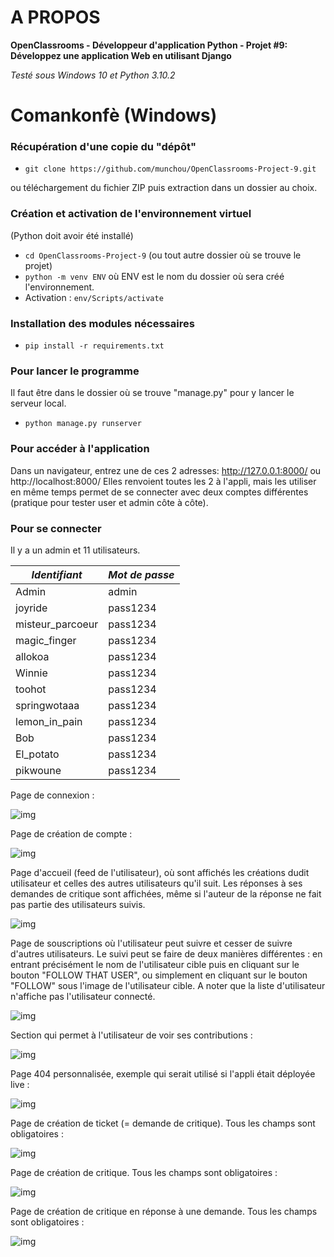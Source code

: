 # A PROPOS

**OpenClassrooms - Développeur d'application Python - Projet #9: Développez une application Web en utilisant Django**

_Testé sous Windows 10 et Python 3.10.2_


# Comankonfè (Windows)
### Récupération d'une copie du "dépôt"

- `git clone https://github.com/munchou/OpenClassrooms-Project-9.git`

ou téléchargement du fichier ZIP puis extraction dans un dossier au choix.

### Création et activation de l'environnement virtuel
(Python doit avoir été installé)
- `cd OpenClassrooms-Project-9` (ou tout autre dossier où se trouve le projet)
- `python -m venv ENV` où ENV est le nom du dossier où sera créé l'environnement.
- Activation : `env/Scripts/activate`
    
### Installation des modules nécessaires

- `pip install -r requirements.txt`

### Pour lancer le programme
Il faut être dans le dossier où se trouve "manage.py" pour y lancer le serveur local.
- `python manage.py runserver`

### Pour accéder à l'application
Dans un navigateur, entrez une de ces 2 adresses:
http://127.0.0.1:8000/ ou http://localhost:8000/
Elles renvoient toutes les 2 à l'appli, mais les utiliser en même temps permet de se connecter avec deux comptes différentes (pratique pour tester user et admin côte à côte).

### Pour se connecter
Il y a un admin et 11 utilisateurs.

| *Identifiant*     | *Mot de passe* |
|-------------------|----------------|
| Admin             |     admin      |
| joyride           |    pass1234    |
| misteur_parcoeur  |    pass1234    |
| magic_finger      |    pass1234    |
| allokoa           |    pass1234    |
| Winnie            |    pass1234    |
| toohot            |    pass1234    |
| springwotaaa      |    pass1234    |
| lemon_in_pain     |    pass1234    |
| Bob               |    pass1234    |
| El_potato         |    pass1234    |
| pikwoune          |    pass1234    |

Page de connexion :

![img](explanations_img/01.png)

Page de création de compte :

![img](explanations_img/02.png)

Page d'accueil (feed de l'utilisateur), où sont affichés les créations dudit utilisateur et celles des autres utilisateurs qu'il suit. Les réponses à ses demandes de critique sont affichées, même si l'auteur de la réponse ne fait pas partie des utilisateurs suivis.

![img](explanations_img/03.png)

Page de souscriptions où l'utilisateur peut suivre et cesser de suivre d'autres utilisateurs. Le suivi peut se faire de deux manières différentes : en entrant précisément le nom de l'utilisateur cible puis en cliquant sur le bouton "FOLLOW THAT USER", ou simplement en cliquant sur le bouton "FOLLOW" sous l'image de l'utilisateur cible. A noter que la liste d'utilisateur n'affiche pas l'utilisateur connecté.

![img](explanations_img/04.png)

Section qui permet à l'utilisateur de voir ses contributions :

![img](explanations_img/05.png)

Page 404 personnalisée, exemple qui serait utilisé si l'appli était déployée live :

![img](explanations_img/06.png)


Page de création de ticket (= demande de critique). Tous les champs sont obligatoires :

![img](explanations_img/07.png)

Page de création de critique. Tous les champs sont obligatoires :

![img](explanations_img/08.png)

Page de création de critique en réponse à une demande. Tous les champs sont obligatoires :

![img](explanations_img/09.png)
